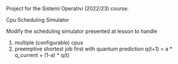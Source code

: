 Project for the Sistemi Operativi (2022/23) course.

Cpu Scheduling Simulator

   Modify the scheduling simulator presented at lesson to handle
   1. multiple (configurable) cpus
   2. preemptive shortest job first with quantum prediction q(t+1) = a * q_current + (1-a) * q(t)
